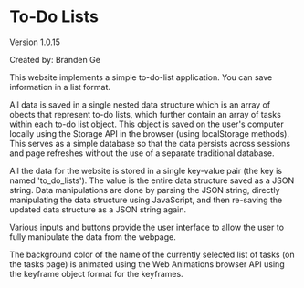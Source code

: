 # To-Do Lists
Version 1.0.15

Created by: Branden Ge

This website implements a simple to-do-list application. You can save information in a list format.

All data is saved in a single nested data structure which is an array of obects that represent to-do lists, which further contain an array of tasks within each to-do list object. This object is saved on the user's computer locally using the Storage API in the browser (using localStorage methods). This serves as a simple database so that the data persists across sessions and page refreshes without the use of a separate traditional database.

All the data for the website is stored in a single key-value pair (the key is named 'to_do_lists'). The value is the entire data structure saved as a JSON string. Data manipulations are done by parsing the JSON string, directly manipulating the data structure using JavaScript, and then re-saving the updated data structure as a JSON string again.

Various inputs and buttons provide the user interface to allow the user to fully manipulate the data from the webpage.

The background color of the name of the currently selected list of tasks (on the tasks page) is animated using the Web Animations browser API using the keyframe object format for the keyframes.
